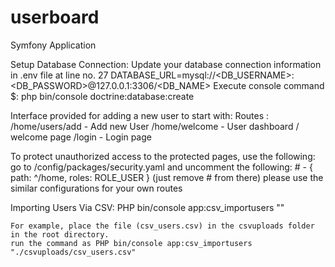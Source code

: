 # userboard
Symfony Application

Setup Database Connection:
Update your database connection information in .env file 
at line no. 27
DATABASE_URL=mysql://<DB_USERNAME>:<DB_PASSWORD>@127.0.0.1:3306/<DB_NAME>
Execute console command 
$: php bin/console doctrine:database:create

Interface provided for adding a new user to start with:
Routes : 
/home/users/add - Add new User
/home/welcome - User dashboard / welcome page
/login - Login page

To protect unauthorized access to the protected pages, use the following:
go to /config/packages/security.yaml and uncomment the following:
    # - { path: ^/home, roles: ROLE_USER } (just remove # from there)
    please use the similar configurations for your own routes



Importing Users Via CSV:
PHP bin/console app:csv_importusers "<file path >"
    
    For example, place the file (csv_users.csv) in the csvuploads folder in the root directory.
    run the command as PHP bin/console app:csv_importusers "./csvuploads/csv_users.csv"
    
    

